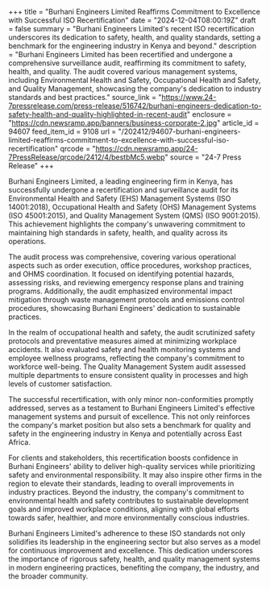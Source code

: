 +++
title = "Burhani Engineers Limited Reaffirms Commitment to Excellence with Successful ISO Recertification"
date = "2024-12-04T08:00:19Z"
draft = false
summary = "Burhani Engineers Limited's recent ISO recertification underscores its dedication to safety, health, and quality standards, setting a benchmark for the engineering industry in Kenya and beyond."
description = "Burhani Engineers Limited has been recertified and undergone a comprehensive surveillance audit, reaffirming its commitment to safety, health, and quality. The audit covered various management systems, including Environmental Health and Safety, Occupational Health and Safety, and Quality Management, showcasing the company's dedication to industry standards and best practices."
source_link = "https://www.24-7pressrelease.com/press-release/516742/burhani-engineers-dedication-to-safety-health-and-quality-highlighted-in-recent-audit"
enclosure = "https://cdn.newsramp.app/banners/business-corporate-2.jpg"
article_id = 94607
feed_item_id = 9108
url = "/202412/94607-burhani-engineers-limited-reaffirms-commitment-to-excellence-with-successful-iso-recertification"
qrcode = "https://cdn.newsramp.app/24-7PressRelease/qrcode/2412/4/bestbMc5.webp"
source = "24-7 Press Release"
+++

<p>Burhani Engineers Limited, a leading engineering firm in Kenya, has successfully undergone a recertification and surveillance audit for its Environmental Health and Safety (EHS) Management Systems (ISO 14001:2018), Occupational Health and Safety (OHS) Management Systems (ISO 45001:2015), and Quality Management System (QMS) (ISO 9001:2015). This achievement highlights the company's unwavering commitment to maintaining high standards in safety, health, and quality across its operations.</p><p>The audit process was comprehensive, covering various operational aspects such as order execution, office procedures, workshop practices, and OHMS coordination. It focused on identifying potential hazards, assessing risks, and reviewing emergency response plans and training programs. Additionally, the audit emphasized environmental impact mitigation through waste management protocols and emissions control procedures, showcasing Burhani Engineers' dedication to sustainable practices.</p><p>In the realm of occupational health and safety, the audit scrutinized safety protocols and preventative measures aimed at minimizing workplace accidents. It also evaluated safety and health monitoring systems and employee wellness programs, reflecting the company's commitment to workforce well-being. The Quality Management System audit assessed multiple departments to ensure consistent quality in processes and high levels of customer satisfaction.</p><p>The successful recertification, with only minor non-conformities promptly addressed, serves as a testament to Burhani Engineers Limited's effective management systems and pursuit of excellence. This not only reinforces the company's market position but also sets a benchmark for quality and safety in the engineering industry in Kenya and potentially across East Africa.</p><p>For clients and stakeholders, this recertification boosts confidence in Burhani Engineers' ability to deliver high-quality services while prioritizing safety and environmental responsibility. It may also inspire other firms in the region to elevate their standards, leading to overall improvements in industry practices. Beyond the industry, the company's commitment to environmental health and safety contributes to sustainable development goals and improved workplace conditions, aligning with global efforts towards safer, healthier, and more environmentally conscious industries.</p><p>Burhani Engineers Limited's adherence to these ISO standards not only solidifies its leadership in the engineering sector but also serves as a model for continuous improvement and excellence. This dedication underscores the importance of rigorous safety, health, and quality management systems in modern engineering practices, benefiting the company, the industry, and the broader community.</p>